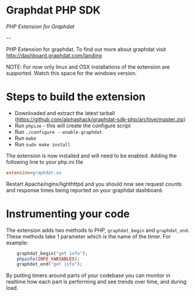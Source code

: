 # Graphdat PHP SDK

*PHP Extension for Graphdat*

--

PHP Extension for graphdat. To find out more about graphdat visit http://dashboard.graphdat.com/landing

NOTE: For now only linux and OSX installations of the extension are supported. Watch this space for the windows version.

Steps to build the extension
============================

* Downloaded and extract the latest tarball (https://github.com/alphashack/graphdat-sdk-php/archive/master.zip)
* Run `phpize` - this will create the configure script
* Run `./configure --enable-graphdat`
* Run `make`
* Run `sudo make install`

The extension is now installed and will need to be enabled. Adding the following line to your php.ini file 

```ini
extension=graphdat.so
```

Restart Apache/nginx/lighthttpd and you should now see request counts and response times being reported on your graphdat dashboard.

Instrumenting your code
=======================

The extension adds two methods to PHP, `graphdat_begin` and `graphdat_end`. These methods take 1 parameter which is the name of the timer. For example:

```php
    graphdat_begin("get info");
    phpinfo(INFO_VARIABLES);
    graphdat_end("get info");
```

By putting timers around parts of your codebase you can monitor in realtime how each part is performing and see trends over time, and during load.
